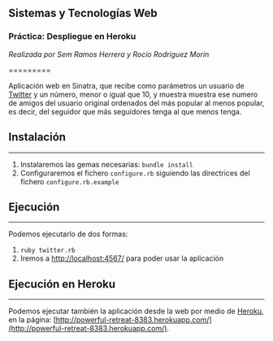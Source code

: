 ## Sistemas y Tecnologías Web
### Práctica: Despliegue en Heroku

*Realizada por Sem Ramos Herrera y Rocío Rodríguez Morín*

=========

Aplicación web en Sinatra, que recibe como parámetros un usuario de [Twitter](http://twitter.com/) y un número, menor o igual que 10, y muestra muestra ese numero de amigos del usuario original ordenados del más popular al menos popular, es decir, del seguidor que más seguidores tenga al que menos tenga.

## Instalación
--------------

1. Instalaremos las gemas necesarias: `bundle install`
2. Configuraremos el fichero `configure.rb` siguiendo las directrices del fichero `configure.rb.example`


## Ejecución
------------

Podemos ejecutarlo de dos formas:

1. `ruby twitter.rb`
2. Iremos a [http://localhost:4567/](http://localhost:9393/) para poder usar la aplicación


## Ejecución en Heroku
------------

Podemos ejecutar también la aplicación desde la web por medio de [Heroku](heroku.com), en la página: [http://powerful-retreat-8383.herokuapp.com/](http://powerful-retreat-8383.herokuapp.com/).
